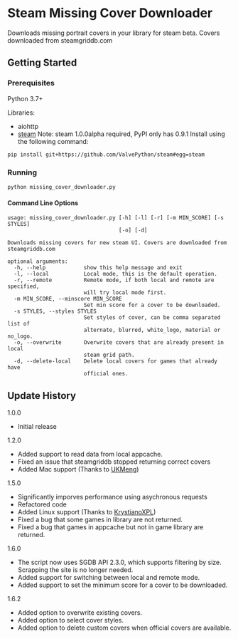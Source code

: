 # Steam Missing Cover Downloader

Downloads missing portrait covers in your library for steam beta.
Covers downloaded from steamgriddb.com

## Getting Started

### Prerequisites

Python 3.7+

Libraries:

* aiohttp
* [steam](https://github.com/ValvePython/steam)
Note: steam 1.0.0alpha required, PyPI only has 0.9.1
Install using the following command:
```
pip install git+https://github.com/ValvePython/steam#egg=steam
```

### Running

```
python missing_cover_downloader.py
```

#### Command Line Options
```
usage: missing_cover_downloader.py [-h] [-l] [-r] [-m MIN_SCORE] [-s STYLES]
                                   [-o] [-d]

Downloads missing covers for new steam UI. Covers are downloaded from
steamgriddb.com

optional arguments:
  -h, --help            show this help message and exit
  -l, --local           Local mode, this is the default operation.
  -r, --remote          Remote mode, if both local and remote are specified,
                        will try local mode first.
  -m MIN_SCORE, --minscore MIN_SCORE
                        Set min score for a cover to be downloaded.
  -s STYLES, --styles STYLES
                        Set styles of cover, can be comma separated list of
                        alternate, blurred, white_logo, material or no_logo.
  -o, --overwrite       Overwrite covers that are already present in local
                        steam grid path.
  -d, --delete-local    Delete local covers for games that already have
                        official ones.
```

## Update History
1.0.0 
* Initial release

1.2.0
* Added support to read data from local appcache.
* Fixed an issue that steamgriddb stopped returning correct covers
* Added Mac support (Thanks to [UKMeng](https://github.com/UKMeng))

1.5.0
* Significantly imporves performance using asychronous requests
* Refactored code
* Added Linux support (Thanks to [KrystianoXPL](https://github.com/KrystianoXPL))
* Fixed a bug that some games in library are not returned.
* Fixed a bug that games in appcache but not in game library are returned.

1.6.0
* The script now uses SGDB API 2.3.0, which supports filtering by size. Scrapping the site is no longer needed.
* Added support for switching between local and remote mode.
* Added support to set the minimum score for a cover to be downloaded.

1.6.2
* Added option to overwrite existing covers.
* Added option to select cover styles.
* Added option to delete custom covers when official covers are available.